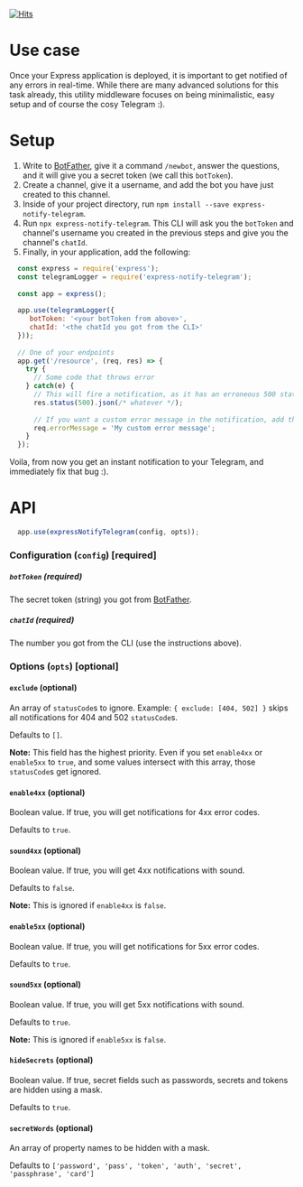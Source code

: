 [![Hits](https://hits.seeyoufarm.com/api/count/incr/badge.svg?url=https%3A%2F%2Fgithub.com%2Fawesomelike%2Fexpress-notify-telegram&count_bg=%2379C83D&title_bg=%23555555&icon=&icon_color=%23E7E7E7&title=hits&edge_flat=false)](https://hits.seeyoufarm.com)

# Use case
Once your Express application is deployed, it is important to get notified of any errors in real-time. While there are many advanced solutions for this task already, this utility middleware focuses on being minimalistic, easy setup and of course the cosy Telegram :). 

# Setup
1. Write to [BotFather](https://t.me/botfather), give it a command `/newbot`, answer the questions, and it will give you a secret token (we call this `botToken`).
2. Create a channel, give it a username, and add the bot you have just created to this channel.
3. Inside of your project directory, run `npm install --save express-notify-telegram`.
4. Run `npx express-notify-telegram`. This CLI will ask you the `botToken` and channel's username you created in the previous steps and give you the channel's `chatId`.
5. Finally, in your application, add the following:
```js
  const express = require('express');
  const telegramLogger = require('express-notify-telegram');
  
  const app = express();
  
  app.use(telegramLogger({
     botToken: '<your botToken from above>', 
     chatId: '<the chatId you got from the CLI>'
  }));
  
  // One of your endpoints
  app.get('/resource', (req, res) => {
    try {
      // Some code that throws error
    } catch(e) {
      // This will fire a notification, as it has an erroneous 500 statusCode.
      res.status(500).json(/* whatever */); 
      
      // If you want a custom error message in the notification, add the following:
      req.errorMessage = 'My custom error message';
    }
  });

```
Voila, from now you get an instant notification to your Telegram, and immediately fix that bug :).

# API
```js
  app.use(expressNotifyTelegram(config, opts));
```
### Configuration (`config`) [required]

##### `botToken` (required)
The secret token (string) you got from [BotFather](https://t.me/botfather).

##### `chatId` (required)
The number you got from the CLI (use the instructions above).

### Options (`opts`) [optional]
#### `exclude` (optional)
An array of `statusCode`s to ignore. 
Example: `{ exclude: [404, 502] }` skips all notifications for 404 and 502 `statusCode`s.

Defaults to `[]`.

**Note:** This field has the highest priority. Even if you set `enable4xx` or `enable5xx` to `true`, and some values intersect with this array, those `statusCode`s get ignored.
#### `enable4xx` (optional)
Boolean value. If true, you will get notifications for 4xx error codes.

Defaults to `true`. 
#### `sound4xx` (optional)
Boolean value. If true, you will get 4xx notifications with sound.

Defaults to `false`.

**Note:** This is ignored if `enable4xx` is `false`.
#### `enable5xx` (optional)
Boolean value. If true, you will get notifications for 5xx error codes.

Defaults to `true`. 
#### `sound5xx` (optional)
Boolean value. If true, you will get 5xx notifications with sound. 

Defaults to `true`.

**Note:** This is ignored if `enable5xx` is `false`.

#### `hideSecrets` (optional)
Boolean value. If true, secret fields such as passwords, secrets and tokens are hidden using a mask.

Defaults to `true`.

#### `secretWords` (optional)
An array of property names to be hidden with a mask.

Defaults to `['password', 'pass', 'token', 'auth', 'secret', 'passphrase', 'card']` 
